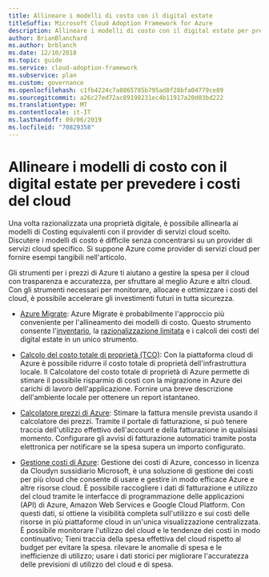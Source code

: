 ```yaml
---
title: Allineare i modelli di costo con il digital estate
titleSuffix: Microsoft Cloud Adoption Framework for Azure
description: Allineare i modelli di costo con il digital estate per prevedere i costi del cloud.
author: BrianBlanchard
ms.author: brblanch
ms.date: 12/10/2018
ms.topic: guide
ms.service: cloud-adoption-framework
ms.subservice: plan
ms.custom: governance
ms.openlocfilehash: c1fb4224c7a8865785b795ad8f28bfa04779ce89
ms.sourcegitcommit: a26c27ed72ac89198231ec4b11917a20d03bd222
ms.translationtype: MT
ms.contentlocale: it-IT
ms.lasthandoff: 09/06/2019
ms.locfileid: "70829358"
---
```

# <a name="align-cost-models-with-the-digital-estate-to-forecast-cloud-costs"></a>Allineare i modelli di costo con il digital estate per prevedere i costi del cloud

Una volta razionalizzata una proprietà digitale, è possibile allinearla ai modelli di Costing equivalenti con il provider di servizi cloud scelto. Discutere i modelli di costo è difficile senza concentrarsi su un provider di servizi cloud specifico. Si suppone Azure come provider di servizi cloud per fornire esempi tangibili nell'articolo.

Gli strumenti per i prezzi di Azure ti aiutano a gestire la spesa per il cloud con trasparenza e accuratezza, per sfruttare al meglio Azure e altri cloud. Con gli strumenti necessari per monitorare, allocare e ottimizzare i costi del cloud, è possibile accelerare gli investimenti futuri in tutta sicurezza.

- [Azure Migrate](/azure/migrate/migrate-overview): Azure Migrate è probabilmente l'approccio più conveniente per l'allineamento dei modelli di costo. Questo strumento consente l'[inventario](inventory.md), la [razionalizzazione limitata](rationalize.md) e i calcoli dei costi del digital estate in un unico strumento.

- [Calcolo del costo totale di proprietà (TCO)](https://azure.com/tco): Con la piattaforma cloud di Azure è possibile ridurre il costo totale di proprietà dell'infrastruttura locale. Il Calcolatore del costo totale di proprietà di Azure permette di stimare il possibile risparmio di costi con la migrazione in Azure dei carichi di lavoro dell'applicazione. Fornire una breve descrizione dell'ambiente locale per ottenere un report istantaneo.

- [Calcolatore prezzi di Azure](https://azure.microsoft.com/pricing): Stimare la fattura mensile prevista usando il calcolatore dei prezzi. Tramite il portale di fatturazione, si può tenere traccia dell'utilizzo effettivo dell'account e della fatturazione in qualsiasi momento. Configurare gli avvisi di fatturazione automatici tramite posta elettronica per notificare se la spesa supera un importo configurato.

- [Gestione costi di Azure](https://azure.microsoft.com/services/cost-management): Gestione dei costi di Azure, concesso in licenza da Cloudyn sussidiario Microsoft, è una soluzione di gestione dei costi per più cloud che consente di usare e gestire in modo efficace Azure e altre risorse cloud. È possibile raccogliere i dati di fatturazione e utilizzo del cloud tramite le interfacce di programmazione delle applicazioni (API) di Azure, Amazon Web Services e Google Cloud Platform. Con questi dati, si ottiene la visibilità completa sull'utilizzo e sui costi delle risorse in più piattaforme cloud in un'unica visualizzazione centralizzata. È possibile monitorare l'utilizzo del cloud e le tendenze dei costi in modo continuativo; Tieni traccia della spesa effettiva del cloud rispetto al budget per evitare la spesa. rilevare le anomalie di spesa e le inefficienze di utilizzo; usare i dati storici per migliorare l'accuratezza delle previsioni di utilizzo del cloud e di spesa.
